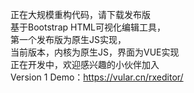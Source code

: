 正在大规模重构代码，请下载发布版  
基于Bootstrap HTML可视化编辑工具，  
第一个发布版为原生JS实现，  
当前版本，内核为原生JS，界面为VUE实现   
正在开发中，欢迎感兴趣的小伙伴加入  
Version 1 Demo：https://vular.cn/rxeditor/  
